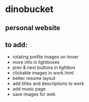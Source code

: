 # dinobucket
## personal website

## to add:
* rotating profile images on hover
* more info in lightboxes
* prev & next buttons in lightbox
* clickable images in work.html
* better resume layout
* add titles and descriptions to work
* add music page
* save images for web
